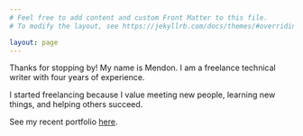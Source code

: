 ```yaml
---
# Feel free to add content and custom Front Matter to this file.
# To modify the layout, see https://jekyllrb.com/docs/themes/#overriding-theme-defaults

layout: page
---
```

Thanks for stopping by! My name is Mendon. I am a freelance technical writer with four years of experience.

I started freelancing because I value meeting new people, learning new things, and helping others succeed.

See my recent portfolio [here](/technicalwriting.markdown).
